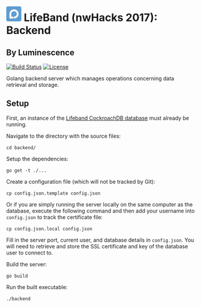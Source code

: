 # <img src="./img/icon.png" width="40"> LifeBand (nwHacks 2017): Backend

## By Luminescence

[![Build Status](https://travis-ci.org/nwHacks2017/backend.svg?branch=master)](https://travis-ci.org/nwHacks2017/backend)
[![License](https://img.shields.io/github/license/mashape/apistatus.svg)](https://github.com/nwHacks2017/backend/blob/master/LICENSE)

Golang backend server which manages operations concerning data retrieval and storage.

## Setup

First, an instance of the [Lifeband CockroachDB database](https://github.com/nwHacks2017/database) must already be running.

Navigate to the directory with the source files:
```
cd backend/
```

Setup the dependencies:
```
go get -t ./...
```

Create a configuration file (which will not be tracked by Git):
```
cp config.json.template config.json
```

Or if you are simply running the server locally on the same computer as the database, execute the following command and then add your username into `config.json` to track the certificate file:
```
cp config.json.local config.json
```

Fill in the server port, current user, and database details in `config.json`. You will need to retrieve and store the SSL certificate and key of the database user to connect to.

Build the server:
```
go build
```

Run the built executable:
```
./backend
```
